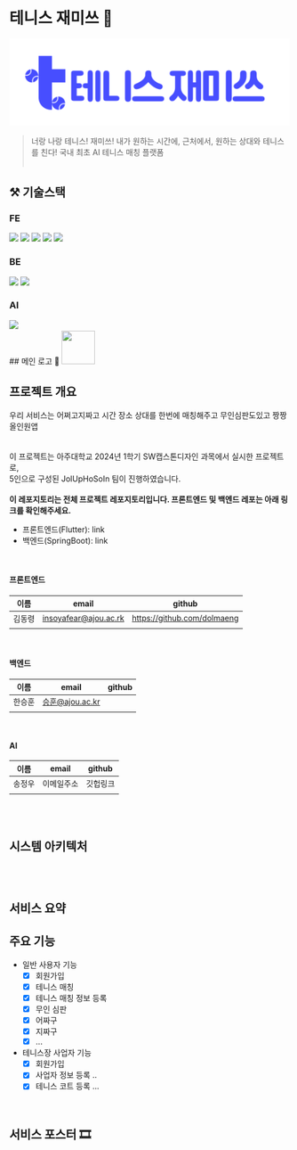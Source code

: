 # 테니스 재미쓰 🎾
<img src="https://raw.githubusercontent.com/Dolmaeng/TennisJamiss_Frontend/03eb0e54959bcd7f8ae3d69c747219313ba17d64/assets/images/tennis.logo.svg" width="800" height="auto"/>

> 너랑 나랑 테니스! 재미쓰!
> 내가 원하는 시간에, 근처에서, 원하는 상대와 테니스를 친다!
> 국내 최초 AI 테니스 매칭 플랫폼
<br/><br/>
## ⚒️ 기술스택
<!--<img width="972" alt="KakaoTalk_20231203_223531617" src="https://github.com/PreScent-sc23/PreScent/assets/118275773/3a171f29-e91a-41e9-ab91-6305340ca04e">-->
### FE
<img src="https://img.shields.io/badge/react-61DAFB?style=for-the-badge&logo=react&logoColor=white"/> <img src="https://img.shields.io/badge/react native-61DAFB?style=for-the-badge&logo=react&logoColor=white"/> <img src="https://img.shields.io/badge/TypeScript-3178C6?style=for-the-badge&logo=TypeScript&logoColor=white"/> <img src="https://img.shields.io/badge/zustand-764ABC?style=for-the-badge&logo=redux&logoColor=white"/> <img src="https://img.shields.io/badge/tailwindcss-06B6D4?style=for-the-badge&logo=tailwindcss&logoColor=white"/>
### BE
<img src="https://img.shields.io/badge/springboot-6DB33F?style=for-the-badge&logo=springboot&logoColor=white"/> <img src="https://img.shields.io/badge/mysql-4479A1?style=for-the-badge&logo=mysql&logoColor=white"/> 
### AI
<img src="https://img.shields.io/badge/tensorflow lite-FF6F00?style=for-the-badge&logo=tensorflow&logoColor=white"/>
 
<br />
## 메인 로고 🎨
<img src="로고 or 앱 아이콘" width="60" height="60"/>

## 프로젝트 개요 
  우리 서비스는 어쩌고지짜고
  시간 장소 상대를 한번에 매칭해주고 무인심판도있고 짱짱 올인원앱
<br/><br/><br/>
이 프로젝트는 아주대학교 2024년 1학기 SW캡스톤디자인 과목에서 실시한 프로젝트로,<br/> 
5인으로 구성된 JolUpHoSoIn 팀이 진행하였습니다.
<br/> <br/> 
**이 레포지토리는 전체 프로젝트 레포지토리입니다. 프론트엔드 및 백엔드 레포는 아래 링크를 확인해주세요.**
<br/> 
- 프론트엔드(Flutter): link
- 백엔드(SpringBoot): link

<br/>

#### 프론트엔드
|**이름**|**email**|**github**|
|--|-----|-----|
|김동령|insoyafear@ajou.ac.rk|https://github.com/dolmaeng|
||||

<br/> 

#### 백엔드
|**이름**|**email**|**github**|
|--|-----|-----|
|한승훈|승훈@ajou.ac.kr||
||||


<br/> 

#### AI
|**이름**|**email**|**github**|
|--|-----|-----|
|송정우|이메일주소|깃헙링크|
||||






<br/> <br/>

## 시스템 아키텍처
<br/> <br/>

## 서비스 요약
## 주요 기능 
- 일반 사용자 기능
  - [x] 회원가입
  - [x] 테니스 매칭
  - [x] 테니스 매칭 정보 등록
  - [x] 무인 심판
  - [x] 어짜구
  - [x] 지짜구
  - [x] ...

- 테니스장 사업자 기능
  - [x] 회원가입
  - [x] 사업자 정보 등록 ..
  - [x] 테니스 코트 등록 ...
  
<br/>

## 서비스 포스터 🎞

<!-- ![1_11zon](https://github.com/PreScent-sc23/PreScent/assets/92291198/79de9a60-a103-478e-9b5d-90dbcf973381) -->

